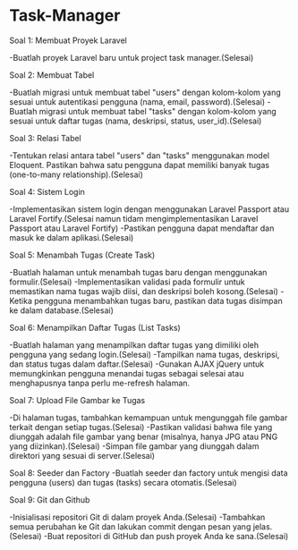 # Task-Manager
Soal 1: Membuat Proyek Laravel

-Buatlah proyek Laravel baru untuk project task manager.(Selesai)

Soal 2: Membuat Tabel

-Buatlah migrasi untuk membuat tabel "users" dengan kolom-kolom yang sesuai untuk autentikasi pengguna (nama, email, password).(Selesai)
-Buatlah migrasi untuk membuat tabel "tasks" dengan kolom-kolom yang sesuai untuk daftar tugas (nama, deskripsi, status, user_id).(Selesai)

Soal 3: Relasi Tabel

-Tentukan relasi antara tabel "users" dan "tasks" menggunakan model Eloquent. Pastikan bahwa satu pengguna dapat memiliki banyak tugas (one-to-many relationship).(Selesai)

Soal 4: Sistem Login

-Implementasikan sistem login dengan menggunakan Laravel Passport atau Laravel 	Fortify.(Selesai namun tidam mengimplementasikan Laravel Passport atau Laravel Fortify)
-Pastikan pengguna dapat mendaftar dan masuk ke dalam aplikasi.(Selesai)

Soal 5: Menambah Tugas (Create Task)

-Buatlah halaman untuk menambah tugas baru dengan menggunakan formulir.(Selesai)
-Implementasikan validasi pada formulir untuk memastikan nama tugas wajib diisi, dan deskripsi boleh kosong.(Selesai)
-Ketika pengguna menambahkan tugas baru, pastikan data tugas disimpan ke dalam database.(Selesai)

Soal 6: Menampilkan Daftar Tugas (List Tasks)

-Buatlah halaman yang menampilkan daftar tugas yang dimiliki oleh pengguna yang sedang login.(Selesai)
-Tampilkan nama tugas, deskripsi, dan status tugas dalam daftar.(Selesai)
-Gunakan AJAX jQuery untuk memungkinkan pengguna menandai tugas sebagai selesai atau menghapusnya tanpa perlu me-refresh halaman.

Soal 7: Upload File Gambar ke Tugas

-Di halaman tugas, tambahkan kemampuan untuk mengunggah file gambar terkait dengan setiap tugas.(Selesai)
-Pastikan validasi bahwa file yang diunggah adalah file gambar yang benar (misalnya, hanya JPG atau PNG yang diizinkan).(Selesai)
-Simpan file gambar yang diunggah dalam direktori yang sesuai di server.(Selesai)

Soal 8: Seeder dan Factory
-Buatlah seeder dan factory untuk mengisi data pengguna (users) dan tugas (tasks) secara otomatis.(Selesai)

Soal 9: Git dan Github

-Inisialisasi repositori Git di dalam proyek Anda.(Selesai)
-Tambahkan semua perubahan ke Git dan lakukan commit dengan pesan yang jelas.(Selesai)
-Buat repositori di GitHub dan push proyek Anda ke sana.(Selesai)
